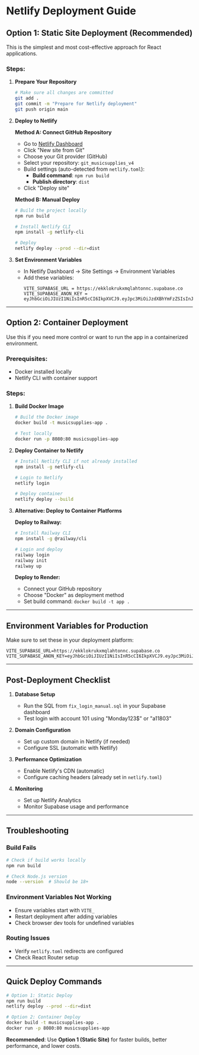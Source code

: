 # Netlify Deployment Guide

## Option 1: Static Site Deployment (Recommended)

This is the simplest and most cost-effective approach for React applications.

### Steps:

1. **Prepare Your Repository**
   ```bash
   # Make sure all changes are committed
   git add .
   git commit -m "Prepare for Netlify deployment"
   git push origin main
   ```

2. **Deploy to Netlify**
   
   **Method A: Connect GitHub Repository**
   - Go to [Netlify Dashboard](https://app.netlify.com)
   - Click "New site from Git"
   - Choose your Git provider (GitHub)
   - Select your repository: `git_musicsupplies_v4`
   - Build settings (auto-detected from `netlify.toml`):
     - **Build command**: `npm run build`
     - **Publish directory**: `dist`
   - Click "Deploy site"

   **Method B: Manual Deploy**
   ```bash
   # Build the project locally
   npm run build
   
   # Install Netlify CLI
   npm install -g netlify-cli
   
   # Deploy
   netlify deploy --prod --dir=dist
   ```

3. **Set Environment Variables**
   - In Netlify Dashboard → Site Settings → Environment Variables
   - Add these variables:
     ```
     VITE_SUPABASE_URL = https://ekklokrukxmqlahtonnc.supabase.co
     VITE_SUPABASE_ANON_KEY = eyJhbGciOiJIUzI1NiIsInR5cCI6IkpXVCJ9.eyJpc3MiOiJzdXBhYmFzZSIsInJlZiI6ImVra2xva3J1a3htcWxhaHRvbm5jIiwicm9sZSI6ImFub24iLCJpYXQiOjE3NDAwNzMxOTQsImV4cCI6MjA1NTY0OTE5NH0.LFyaAQyBb2l6rxdUAXpDQVZnR4gHDNrVZH0YudbjP3k
     ```

---

## Option 2: Container Deployment

Use this if you need more control or want to run the app in a containerized environment.

### Prerequisites:
- Docker installed locally
- Netlify CLI with container support

### Steps:

1. **Build Docker Image**
   ```bash
   # Build the Docker image
   docker build -t musicsupplies-app .
   
   # Test locally
   docker run -p 8080:80 musicsupplies-app
   ```

2. **Deploy Container to Netlify**
   ```bash
   # Install Netlify CLI if not already installed
   npm install -g netlify-cli
   
   # Login to Netlify
   netlify login
   
   # Deploy container
   netlify deploy --build
   ```

3. **Alternative: Deploy to Container Platforms**
   
   **Deploy to Railway:**
   ```bash
   # Install Railway CLI
   npm install -g @railway/cli
   
   # Login and deploy
   railway login
   railway init
   railway up
   ```
   
   **Deploy to Render:**
   - Connect your GitHub repository
   - Choose "Docker" as deployment method
   - Set build command: `docker build -t app .`

---

## Environment Variables for Production

Make sure to set these in your deployment platform:

```env
VITE_SUPABASE_URL=https://ekklokrukxmqlahtonnc.supabase.co
VITE_SUPABASE_ANON_KEY=eyJhbGciOiJIUzI1NiIsInR5cCI6IkpXVCJ9.eyJpc3MiOiJzdXBhYmFzZSIsInJlZiI6ImVra2xva3J1a3htcWxhaHRvbm5jIiwicm9sZSI6ImFub24iLCJpYXQiOjE3NDAwNzMxOTQsImV4cCI6MjA1NTY0OTE5NH0.LFyaAQyBb2l6rxdUAXpDQVZnR4gHDNrVZH0YudbjP3k
```

---

## Post-Deployment Checklist

1. **Database Setup**
   - Run the SQL from `fix_login_manual.sql` in your Supabase dashboard
   - Test login with account 101 using "Monday123$" or "a11803"

2. **Domain Configuration**
   - Set up custom domain in Netlify (if needed)
   - Configure SSL (automatic with Netlify)

3. **Performance Optimization**
   - Enable Netlify's CDN (automatic)
   - Configure caching headers (already set in `netlify.toml`)

4. **Monitoring**
   - Set up Netlify Analytics
   - Monitor Supabase usage and performance

---

## Troubleshooting

### Build Fails
```bash
# Check if build works locally
npm run build

# Check Node.js version
node --version  # Should be 18+
```

### Environment Variables Not Working
- Ensure variables start with `VITE_`
- Restart deployment after adding variables
- Check browser dev tools for undefined variables

### Routing Issues
- Verify `netlify.toml` redirects are configured
- Check React Router setup

---

## Quick Deploy Commands

```bash
# Option 1: Static Deploy
npm run build
netlify deploy --prod --dir=dist

# Option 2: Container Deploy  
docker build -t musicsupplies-app .
docker run -p 8080:80 musicsupplies-app
```

**Recommended**: Use **Option 1 (Static Site)** for faster builds, better performance, and lower costs.
